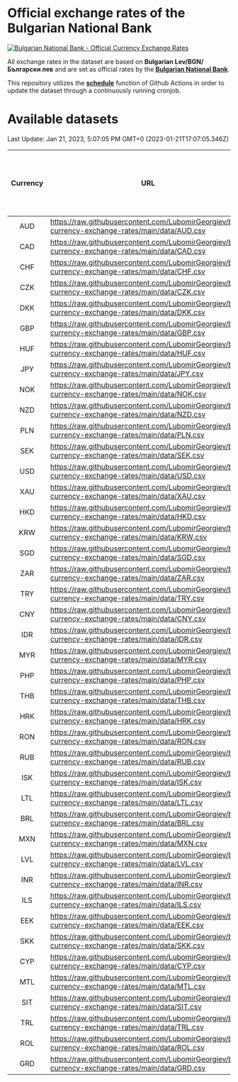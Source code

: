 # Official exchange rates of the Bulgarian National Bank

[![Bulgarian National Bank - Official Currency Exchange Rates](https://github.com/LubomirGeorgiev/bnb-currency-exchange-rates/actions/workflows/update-rates.yml/badge.svg?branch=main)](https://github.com/LubomirGeorgiev/bnb-currency-exchange-rates/actions/workflows/update-rates.yml)

All exchange rates in the dataset are based on **Bulgarian Lev/BGN/Български лев** and are set as official rates by the [**Bulgarian National Bank**](https://www.bnb.bg/Statistics/StExternalSector/StExchangeRates/StERForeignCurrencies/index.htm?toLang=_EN).

This repository utilizes the [**schedule**](https://docs.github.com/en/actions/reference/events-that-trigger-workflows) function of Github Actions in order to update the dataset through a continuously running cronjob.

# Available datasets

<!-- START LINKS (DO NOT EVER FU*ING DELETE THIS COMMENT FOR THE LOVE OF YOUR LIFE!!! IF YOU ARE CURIOS HOW IT WORKS, YOU CAN HAVE A LOOK AT ./src/updateReadme.ts) -->

Last Update: Jan 21, 2023, 5:07:05 PM GMT+0 (2023-01-21T17:07:05.346Z)

| Currency | URL                                                                                             | Number of records | Number of missing days that were filled in |
| :------: | ----------------------------------------------------------------------------------------------- | :---------------: | :----------------------------------------: |
|   AUD    | https://raw.githubusercontent.com/LubomirGeorgiev/bnb-currency-exchange-rates/main/data/AUD.csv |       8739        |                    2692                    |
|   CAD    | https://raw.githubusercontent.com/LubomirGeorgiev/bnb-currency-exchange-rates/main/data/CAD.csv |       8739        |                    2692                    |
|   CHF    | https://raw.githubusercontent.com/LubomirGeorgiev/bnb-currency-exchange-rates/main/data/CHF.csv |       8739        |                    2692                    |
|   CZK    | https://raw.githubusercontent.com/LubomirGeorgiev/bnb-currency-exchange-rates/main/data/CZK.csv |       8739        |                    2692                    |
|   DKK    | https://raw.githubusercontent.com/LubomirGeorgiev/bnb-currency-exchange-rates/main/data/DKK.csv |       8739        |                    2692                    |
|   GBP    | https://raw.githubusercontent.com/LubomirGeorgiev/bnb-currency-exchange-rates/main/data/GBP.csv |       8739        |                    2692                    |
|   HUF    | https://raw.githubusercontent.com/LubomirGeorgiev/bnb-currency-exchange-rates/main/data/HUF.csv |       8739        |                    2692                    |
|   JPY    | https://raw.githubusercontent.com/LubomirGeorgiev/bnb-currency-exchange-rates/main/data/JPY.csv |       8739        |                    2692                    |
|   NOK    | https://raw.githubusercontent.com/LubomirGeorgiev/bnb-currency-exchange-rates/main/data/NOK.csv |       8739        |                    2692                    |
|   NZD    | https://raw.githubusercontent.com/LubomirGeorgiev/bnb-currency-exchange-rates/main/data/NZD.csv |       8739        |                    2692                    |
|   PLN    | https://raw.githubusercontent.com/LubomirGeorgiev/bnb-currency-exchange-rates/main/data/PLN.csv |       8739        |                    2692                    |
|   SEK    | https://raw.githubusercontent.com/LubomirGeorgiev/bnb-currency-exchange-rates/main/data/SEK.csv |       8739        |                    2692                    |
|   USD    | https://raw.githubusercontent.com/LubomirGeorgiev/bnb-currency-exchange-rates/main/data/USD.csv |       8739        |                    2692                    |
|   XAU    | https://raw.githubusercontent.com/LubomirGeorgiev/bnb-currency-exchange-rates/main/data/XAU.csv |       8739        |                    2694                    |
|   HKD    | https://raw.githubusercontent.com/LubomirGeorgiev/bnb-currency-exchange-rates/main/data/HKD.csv |       8441        |                    2605                    |
|   KRW    | https://raw.githubusercontent.com/LubomirGeorgiev/bnb-currency-exchange-rates/main/data/KRW.csv |       8441        |                    2605                    |
|   SGD    | https://raw.githubusercontent.com/LubomirGeorgiev/bnb-currency-exchange-rates/main/data/SGD.csv |       8441        |                    2605                    |
|   ZAR    | https://raw.githubusercontent.com/LubomirGeorgiev/bnb-currency-exchange-rates/main/data/ZAR.csv |       8441        |                    2605                    |
|   TRY    | https://raw.githubusercontent.com/LubomirGeorgiev/bnb-currency-exchange-rates/main/data/TRY.csv |       6566        |                    2032                    |
|   CNY    | https://raw.githubusercontent.com/LubomirGeorgiev/bnb-currency-exchange-rates/main/data/CNY.csv |       6448        |                    1998                    |
|   IDR    | https://raw.githubusercontent.com/LubomirGeorgiev/bnb-currency-exchange-rates/main/data/IDR.csv |       6448        |                    1998                    |
|   MYR    | https://raw.githubusercontent.com/LubomirGeorgiev/bnb-currency-exchange-rates/main/data/MYR.csv |       6448        |                    1998                    |
|   PHP    | https://raw.githubusercontent.com/LubomirGeorgiev/bnb-currency-exchange-rates/main/data/PHP.csv |       6448        |                    1998                    |
|   THB    | https://raw.githubusercontent.com/LubomirGeorgiev/bnb-currency-exchange-rates/main/data/THB.csv |       6448        |                    1998                    |
|   HRK    | https://raw.githubusercontent.com/LubomirGeorgiev/bnb-currency-exchange-rates/main/data/HRK.csv |       6427        |                    1991                    |
|   RON    | https://raw.githubusercontent.com/LubomirGeorgiev/bnb-currency-exchange-rates/main/data/RON.csv |       6389        |                    1980                    |
|   RUB    | https://raw.githubusercontent.com/LubomirGeorgiev/bnb-currency-exchange-rates/main/data/RUB.csv |       6123        |                    1894                    |
|   ISK    | https://raw.githubusercontent.com/LubomirGeorgiev/bnb-currency-exchange-rates/main/data/ISK.csv |       5743        |                    1774                    |
|   LTL    | https://raw.githubusercontent.com/LubomirGeorgiev/bnb-currency-exchange-rates/main/data/LTL.csv |       5510        |                    1685                    |
|   BRL    | https://raw.githubusercontent.com/LubomirGeorgiev/bnb-currency-exchange-rates/main/data/BRL.csv |       5476        |                    1699                    |
|   MXN    | https://raw.githubusercontent.com/LubomirGeorgiev/bnb-currency-exchange-rates/main/data/MXN.csv |       5476        |                    1699                    |
|   LVL    | https://raw.githubusercontent.com/LubomirGeorgiev/bnb-currency-exchange-rates/main/data/LVL.csv |       5147        |                    1573                    |
|   INR    | https://raw.githubusercontent.com/LubomirGeorgiev/bnb-currency-exchange-rates/main/data/INR.csv |       5107        |                    1583                    |
|   ILS    | https://raw.githubusercontent.com/LubomirGeorgiev/bnb-currency-exchange-rates/main/data/ILS.csv |       4383        |                    1364                    |
|   EEK    | https://raw.githubusercontent.com/LubomirGeorgiev/bnb-currency-exchange-rates/main/data/EEK.csv |       4353        |                    1325                    |
|   SKK    | https://raw.githubusercontent.com/LubomirGeorgiev/bnb-currency-exchange-rates/main/data/SKK.csv |       3329        |                    1017                    |
|   CYP    | https://raw.githubusercontent.com/LubomirGeorgiev/bnb-currency-exchange-rates/main/data/CYP.csv |       3259        |                    989                     |
|   MTL    | https://raw.githubusercontent.com/LubomirGeorgiev/bnb-currency-exchange-rates/main/data/MTL.csv |       2961        |                    902                     |
|   SIT    | https://raw.githubusercontent.com/LubomirGeorgiev/bnb-currency-exchange-rates/main/data/SIT.csv |       2897        |                    879                     |
|   TRL    | https://raw.githubusercontent.com/LubomirGeorgiev/bnb-currency-exchange-rates/main/data/TRL.csv |       2171        |                    658                     |
|   ROL    | https://raw.githubusercontent.com/LubomirGeorgiev/bnb-currency-exchange-rates/main/data/ROL.csv |       2052        |                    625                     |
|   GRD    | https://raw.githubusercontent.com/LubomirGeorgiev/bnb-currency-exchange-rates/main/data/GRD.csv |        357        |                    105                     |

<!-- END LINKS (DO NOT EVER FU*ING DELETE THIS COMMENT FOR THE LOVE OF YOUR LIFE!!! IF YOU ARE CURIOS HOW IT WORKS, YOU CAN HAVE A LOOK AT ./src/updateReadme.ts) -->
